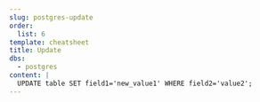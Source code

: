 ```yaml
---
slug: postgres-update
order:
  list: 6
template: cheatsheet
title: Update
dbs:
  - postgres
content: |
  UPDATE table SET field1='new_value1' WHERE field2='value2';
---
```

